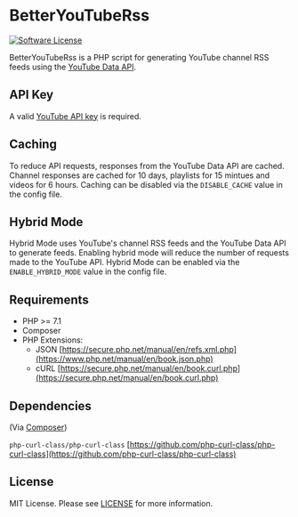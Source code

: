 # BetterYouTubeRss 
[![Software License](https://img.shields.io/badge/license-MIT-brightgreen.svg?style=flat-square)](LICENSE.md)

BetterYouTubeRss is a PHP script for generating YouTube channel RSS feeds using the [YouTube Data API](https://developers.google.com/youtube/v3/).

## API Key
A valid [YouTube API key](https://developers.google.com/youtube/registering_an_application) is required.

## Caching
To reduce API requests, responses from the YouTube Data API are cached.
Channel responses are cached for 10 days, playlists for 15 mintues and videos for 6 hours.
Caching can be disabled via the `DISABLE_CACHE` value in the config file.

## Hybrid Mode
Hybrid Mode uses YouTube's channel RSS feeds and the YouTube Data API to generate feeds. Enabling hybrid mode will reduce the number of requests made to the YouTube API. Hybrid Mode can be enabled via the `ENABLE_HYBRID_MODE` value in the config file.

## Requirements

* PHP >= 7.1
* Composer
* PHP Extensions:
	* JSON [https://secure.php.net/manual/en/refs.xml.php](https://www.php.net/manual/en/book.json.php)
	* cURL [https://secure.php.net/manual/en/book.curl.php](https://secure.php.net/manual/en/book.curl.php)

## Dependencies
(Via [Composer](https://getcomposer.org/))

`php-curl-class/php-curl-class` [https://github.com/php-curl-class/php-curl-class](https://github.com/php-curl-class/php-curl-class)

## License

MIT License. Please see [LICENSE](LICENSE) for more information.
